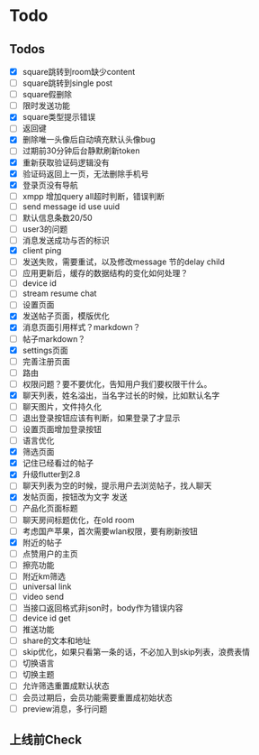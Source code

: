 # Todo

## Todos

- [x]  square跳转到room缺少content
- [ ]  square跳转到single post
- [ ]  square假删除
- [ ]  限时发送功能
- [x]  square类型提示错误
- [ ]  返回键
- [x]  删除唯一头像后自动填充默认头像bug
- [ ]  过期前30分钟后台静默刷新token
- [x]  重新获取验证码逻辑没有
- [x]  验证码返回上一页，无法删除手机号
- [x]  登录页没有导航 
- [ ]  xmpp 增加query all超时判断，错误判断
- [ ]  send message id use uuid
- [ ]  默认信息条数20/50
- [ ]  user3的问题
- [ ]  消息发送成功与否的标识
- [x]  client ping
- [ ]  发送失败，需要重试，以及修改message 节的delay child
- [ ]  应用更新后，缓存的数据结构的变化如何处理？
- [ ]  device id
- [ ]  stream resume chat
- [ ]  设置页面
- [x]  发送帖子页面，模版优化
- [x]  消息页面引用样式？markdown？
- [ ]  帖子markdown？
- [x]  settings页面
- [ ]  完善注册页面
- [ ]  路由
- [ ]  权限问题？要不要优化，告知用户我们要权限干什么。
- [x]  聊天列表，姓名溢出，当名字过长的时候，比如默认名字
- [ ]  聊天图片，文件持久化
- [ ]  退出登录按钮应该有判断，如果登录了才显示
- [ ]  设置页面增加登录按钮
- [ ]  语言优化
- [x] 筛选页面
- [x] 记住已经看过的帖子
- [x] 升级flutter到2.8
- [ ] 聊天列表为空的时候，提示用户去浏览帖子，找人聊天
- [x] 发帖页面，按钮改为文字 发送
- [ ] 产品化页面标题
- [ ] 聊天房间标题优化，在old room
- [ ] 考虑国产苹果，首次需要wlan权限，要有刷新按钮
- [x] 附近的帖子
- [ ] 点赞用户的主页
- [ ] 擦亮功能
- [ ] 附近km筛选
- [ ] universal link
- [ ] video send
- [ ] 当接口返回格式非json时，body作为错误内容
- [ ] device id get
- [ ] 推送功能
- [ ] share的文本和地址
- [ ] skip优化，如果只看第一条的话，不必加入到skip列表，浪费表情
- [ ] 切换语言
- [ ] 切换主题
- [ ] 允许筛选重置成默认状态
- [ ] 会员过期后，会员功能需要重置成初始状态
- [ ] preview消息，多行问题

## 上线前Check

